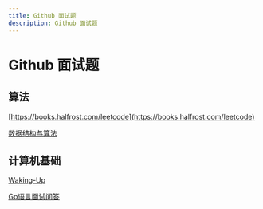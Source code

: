 ```yaml
---
title: Github 面试题
description: Github 面试题
---
```


# Github 面试题

## 算法

[https://books.halfrost.com/leetcode](https://books.halfrost.com/leetcode)

[数据结构与算法](https://github.com/wolverinn/Iridescent)

## 计算机基础

[Waking-Up](https://github.com/wolverinn/Waking-Up)

[Go语言面试问答](https://github.com/studygolang/Go-Interview-QA)
